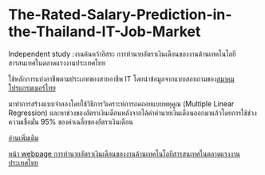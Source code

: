 # The-Rated-Salary-Prediction-in-the-Thailand-IT-Job-Market
Independent study :งานค้นคว้าอิสระ การทำนายอัตราเงินเดือนของงานด้านเทคโนโลยีสารสนเทศในตลาดแรงงานประเทศไทย

ใช้หลักการแบ่งอาชีพตามประเภทของสายอาชีพ IT โดยนำข้อมูลจากแบบสอบถามของ<a href="www.digitalskill.org">สมาคมโปรแกรมเมอร์ไทย</a> 

มาทำการสร้างแบบจำลองโดยใช้วิธีการวิเคราะห์การถดถอยแบบพหุคูณ (Multiple Linear Regression) 
และหาช่วงของอัตราเงินเดือนหลังจากได้ค่าคำนายเงินเดือนออกมาแล้วโดยการใช้ช่วงความเชื่อมั่น 95% ของค่าเฉลี่ยของอัตราเงินเดือน

<a href="https://github.com/PunikaAmorn/The-Rated-Salary-Prediction-in-the-Thailand-IT-Job-Market/wiki/%E0%B8%87%E0%B8%B2%E0%B8%99%E0%B8%84%E0%B9%89%E0%B8%99%E0%B8%84%E0%B8%A7%E0%B9%89%E0%B8%B2%E0%B8%AD%E0%B8%B4%E0%B8%AA%E0%B8%A3%E0%B8%B0-%E0%B8%81%E0%B8%B2%E0%B8%A3%E0%B8%97%E0%B8%B3%E0%B8%99%E0%B8%B2%E0%B8%A2%E0%B8%AD%E0%B8%B1%E0%B8%95%E0%B8%A3%E0%B8%B2%E0%B9%80%E0%B8%87%E0%B8%B4%E0%B8%99%E0%B9%80%E0%B8%94%E0%B8%B7%E0%B8%AD%E0%B8%99%E0%B8%82%E0%B8%AD%E0%B8%87%E0%B8%87%E0%B8%B2%E0%B8%99%E0%B8%94%E0%B9%89%E0%B8%B2%E0%B8%99%E0%B9%80%E0%B8%97%E0%B8%84%E0%B9%82%E0%B8%99%E0%B9%82%E0%B8%A5%E0%B8%A2%E0%B8%B5%E0%B8%AA%E0%B8%B2%E0%B8%A3%E0%B8%AA%E0%B8%99%E0%B9%80%E0%B8%97%E0%B8%A8%E0%B9%83%E0%B8%99%E0%B8%95%E0%B8%A5%E0%B8%B2%E0%B8%94%E0%B9%81%E0%B8%A3%E0%B8%87%E0%B8%87%E0%B8%B2%E0%B8%99%E0%B8%9B%E0%B8%A3%E0%B8%B0%E0%B9%80%E0%B8%97%E0%B8%A8%E0%B9%84%E0%B8%97%E0%B8%A2">อ่านเพิ่มเติม</a>


<a href="https://punikaamorn.github.io/The-Rated-Salary-Prediction-in-the-Thailand-IT-Job-Market/">หน้า webpage การทำนายอัตราเงินเดือนของงานด้านเทคโนโลยีสารสนเทศในตลาดแรงงานประเทศไทย</a>
